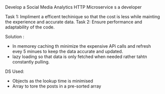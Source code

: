 Develop a Social Media Analytics HTTP Microservice s a developer

Task 1: Impliment a efficent techinique so that the cost is less while mainting the experience and accurate data.
Task 2: Ensure performance and adaptability of the code.


Solution : 

- In memorey caching th minimize the expensive APi calls and refresh evey 5 minues to keep the data accurate and updated.
- lazy loading so that data is only fetched when needed rather tahtn constantly pulling.


DS Used:

- Objects as the lookup time is minimised 
- Array to tore the posts in a pre-sorted array